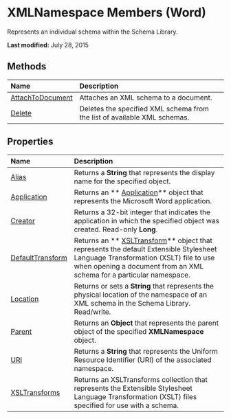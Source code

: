 
# XMLNamespace Members (Word)
Represents an individual schema within the Schema Library. 

 **Last modified:** July 28, 2015


## Methods



|**Name**|**Description**|
|:-----|:-----|
| [AttachToDocument](18af2ed2-2806-401a-4cca-9d8746f25082.md)|Attaches an XML schema to a document.|
| [Delete](a9cf0d05-8c9d-28ac-a25e-a29e47be103a.md)|Deletes the specified XML schema from the list of available XML schemas.|

## Properties



|**Name**|**Description**|
|:-----|:-----|
| [Alias](3c82e7c4-4ad6-c88d-b9cb-4156534b4d89.md)|Returns a  **String** that represents the display name for the specified object.|
| [Application](1e91249d-c4f5-7fab-d9e6-09a87ef93b8f.md)|Returns an  ** [Application](d1cf6f8f-4e88-bf01-93b4-90a83f79cb44.md)** object that represents the Microsoft Word application.|
| [Creator](5758bbb1-d855-027f-ae27-497ff0d11b0f.md)|Returns a 32-bit integer that indicates the application in which the specified object was created. Read-only  **Long**.|
| [DefaultTransform](a43c9869-98f0-0a18-8e3c-eb4930553367.md)| Returns an ** [XSLTransform](cccf0383-8b21-0f46-b5b6-9a092599fd76.md)** object that represents the default Extensible Stylesheet Language Transformation (XSLT) file to use when opening a document from an XML schema for a particular namespace.|
| [Location](2cd2394c-e7cf-f995-3261-62da3afaab08.md)|Returns or sets a  **String** that represents the physical location of the namespace of an XML schema in the Schema Library. Read/write.|
| [Parent](32c43c04-e5cd-9fdd-d489-4f0339112991.md)|Returns an  **Object** that represents the parent object of the specified **XMLNamespace** object.|
| [URI](540997ad-ead3-dcda-c5c7-ddfc7877fedc.md)|Returns a  **String** that represents the Uniform Resource Identifier (URI) of the associated namespace.|
| [XSLTransforms](854900ad-74cc-ee1f-5e64-c42a2a439698.md)|Returns an XSLTransforms collection that represents the Extensible Stylesheet Language Transformation (XSLT) files specified for use with a schema.|

